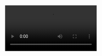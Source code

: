 

<video src=https://user-images.githubusercontent.com/115511744/195881255-53cb01d5-2851-4c41-a5ec-52a00a751a79.mp4></video>

